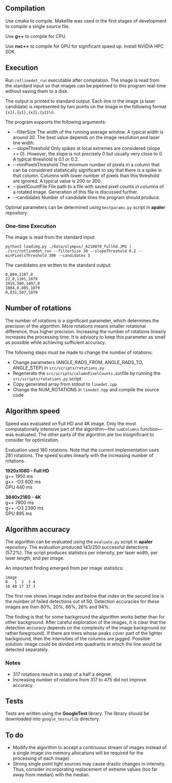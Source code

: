     

## Compilation

Use cmake to compile. Makefile was used in the first stages of development to compile a single source file.

Use **g++** to compile for CPU.

Use **nvc++** to compile for GPU for significant speed up. Install NVIDIA HPC SDK.

## Execution

Run `rotlinedet_run` executable after compilation. The image is read from the standard input
so that images can be pipelined to this program real-time without saving them to a disk.

The output is printed to standard output. Each line in the image (a laser candidate) is represented 
by two points on the image in the following format `{x1},{y1},{x2},{y2}\n`.

The program supports the following arguments:
* --filterSize 
    The width of the running average window. A typical width is around 30. The best value depends
    on the image resolution and laser line width.
* --slopeThreshold
    Only spikes at local extremes are considered (slope == 0). However, the slope is not precisely 0
    but usually very close to 0. A typical threshold is 0.1 or 0.2.
* --minPixelsThreshold
    The minimum number of pixels in a column that can be considered statistically significant to
    say that there is a spike in that column. Columns with lower number of pixels than this threshold
    are ignored. A typical value is 200 or 300.
* --pixelCountFile
    File path to a file with saved pixel counts in columns of a rotated image. 
    Generation of this file is discussed further.
* --candidates
    Number of candidate lines the program should produce.

Optimal parameters can be determined using `bestparams.py` script in **apaler** repository.

### One-time Execution
The image is read from the standard input:
```
python3 loadimg.py ./data/olympus/_6210070_fullhd.JPG | ./src/rotlinedet_run --filterSize 30 --slopeThreshold 0.2 --minPixelsThreshold 300 --candidates 5
```
The candidates are written to the standard output:
```
0,804,1107,0
22,0,1101,1079
1919,580,1497,0
1884,0,805,1079
0,831,507,1079
```

## Number of rotations

The number of rotations is a significant parameter, which determines the precision of the 
algorithm. More rotations means smaller rotational difference, thus higher precision.
Increasing the number of rotations linearly increases the processing time. It is advisory
to keep this parameter as small as possible while achieving sufficient accuracy.

The following steps must be made to change the number of rotations:
* Change parameters (ANGLE_RADS_FROM, ANGLE_RADS_TO, ANGLE_STEP) in `src/scripts/rotations.py`
* Regenerate the `src/scripts/columnPixelCounts.dat`file by running the `src/scripts/rotations.py` script
* Copy generated array from stdout to `linedet.cpp` 
* Change the NUM_ROTATIONS in `linedet.hpp` and compile the source code

## Algorithm speed

Speed was evaluated on Full HD and 4K image. 
Only the most computationally intensive part of the algorithm—the `sumColumns` function—was evaluated.
The other parts of the algorithm are too insignificant to consider for optimization. 

Evaluation used 180 rotations. Note that the current implementation uses 281 rotations. The speed 
scales linearly with the increasing number of rotations.

**1920x1080 - Full HD**  
g++ 		1950 ms  
g++ -O3 	600 ms  
GPU 		440 ms  

**3840x2160 - 4K**  
g++ 		7900 ms  
g++ -O3 	2390 ms  
GPU 		895 ms  

## Algorithm accuracy

The algorithm can be evaluated using the `evaluate.py` script in **apaler** repository.
The evaluation produced 143/250 successful detections (57.2%). The script produces statistics 
per intensity, per laser width, per laser length, and per image.

An important finding emerged from per image statistics:
```
image
0   1  2  3 4
10 40 17 37 3
```
The first row shows image index and below that index on the second line is the number of failed
detections out of 50. Detection accuracies for these images are then 80%, 20%, 66%, 26% and 94%.

The finding is that for some background the algorithm works better than for other background. 
After careful exploration of the images, it is clear that the detection accuracy depends on the complexity
of the image background (or rather foreground). If there are trees whose peaks cover part of the 
lighter background, then the intensities of the columns are jagged.
Possible solution: image could be divided into quadrants in which the line would be detected separately.

### Notes

* 317 rotations result in a step of a half a degree.
* Increasing number of rotations from 317 to 475 did not
  improve accuracy.

## Tests

Tests are written using the **GoogleTest** library. The library should be downloaded 
into `google_tests/lib` directory.

## To do

* Modify the algorithm to accept a continuous stream of images instead of a single image
  (no memory allocations will be required for the processing of each image)
* Strong single point light sources may cause drastic changes in intensity. Thus, consider incorporating
replacement of extreme values (too far away from median) with the median.